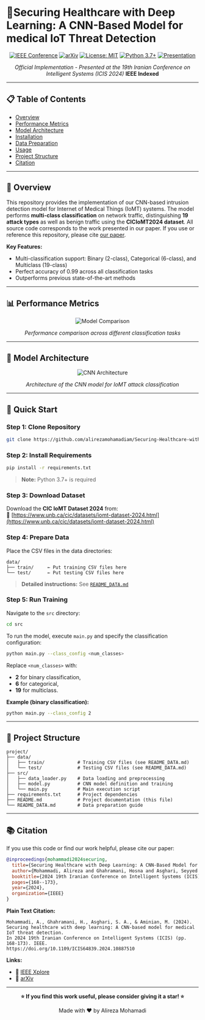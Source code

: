 # 🏥Securing Healthcare with Deep Learning: A CNN-Based Model for medical IoT Threat Detection

<div align="center">

[![IEEE Conference](https://img.shields.io/badge/IEEE-ICIS%202024-blue.svg)](https://doi.org/10.1109/ICIS64839.2024.10887510)
[![arXiv](https://img.shields.io/badge/arXiv-2410.23306-b31b1b.svg)](https://arxiv.org/abs/2410.23306)
[![License: MIT](https://img.shields.io/badge/License-MIT-yellow.svg)](LICENSE)
[![Python 3.7+](https://img.shields.io/badge/python-3.7+-blue.svg)](https://www.python.org/downloads/)
[![Presentation](https://img.shields.io/badge/YouTube-Presentation-red.svg)](https://youtu.be/hPV5H9kTbYM?si=fWtb_eaIiLQ3uGEy)

*Official Implementation - Presented at the 19th Iranian Conference on Intelligent Systems (ICIS 2024)* **IEEE Indexed**
</div>

---

## 📋 Table of Contents

- [Overview](#-overview)
- [Performance Metrics](#-performance-metrics)
- [Model Architecture](#-model-architecture)
- [Installation](#-installation)
- [Data Preparation](#-data-preparation)
- [Usage](#-usage)
- [Project Structure](#-project-structure)
- [Citation](#-citation)
---

## 🔬 Overview
This repository provides the implementation of our CNN-based intrusion detection model for Internet of Medical Things (IoMT) systems. The model performs **multi-class classification** on network traffic, distinguishing **19 attack types** as well as benign traffic using the **CICIoMT2024 dataset**. All source code corresponds to the work presented in our paper. If you use or reference this repository, please cite [our paper](#-citation).

**Key Features:**
- Multi-classification support: Binary (2-class), Categorical (6-class), and Multiclass (19-class)
- Perfect accuracy of 0.99 across all classification tasks
- Outperforms previous state-of-the-art methods
---

## 📊 Performance Metrics

<div align="center">

![Model Comparison](https://github.com/user-attachments/assets/7dc2bd46-c2ea-49cb-b94f-7ee42b268d56)

*Performance comparison across different classification tasks*

</div>

---

## 🧠 Model Architecture

<div align="center">

![CNN Architecture](https://github.com/user-attachments/assets/e76e8cb4-a185-4726-abcb-b50482786088)

*Architecture of the CNN model for IoMT attack classification*

</div>

---

## 🚀 Quick Start

### Step 1: Clone Repository
```bash
git clone https://github.com/alirezamohamadiam/Securing-Healthcare-with-Deep-Learning-A-CNN-Based-Model-for-medical-IoT-Threat-Detection.git
```

### Step 2: Install Requirements
```bash
pip install -r requirements.txt
```
> **Note:** Python 3.7+ is required

### Step 3: Download Dataset
Download the **CIC IoMT Dataset 2024** from:  
🔗 [https://www.unb.ca/cic/datasets/iomt-dataset-2024.html](https://www.unb.ca/cic/datasets/iomt-dataset-2024.html)

### Step 4: Prepare Data
Place the CSV files in the data directories:
```
data/
├── train/     ← Put training CSV files here
└── test/      ← Put testing CSV files here
```
> **Detailed instructions:** See [`README_DATA.md`](https://github.com/alirezamohamadiam/Securing-Healthcare-with-Deep-Learning-A-CNN-Based-Model-for-medical-IoT-Threat-Detection/blob/main/README_DATA.md)

### Step 5: Run Training
Navigate to the `src` directory:
```bash
cd src
```
To run the model, execute `main.py` and specify the classification configuration:
```bash
python main.py --class_config <num_classes>
```

Replace `<num_classes>` with:
- **2** for binary classification,
- **6** for categorical,
- **19** for multiclass.

**Example (binary classification):**
```bash
python main.py --class_config 2
```
---

## 📂 Project Structure

```
project/
├── data/
│   ├── train/            # Training CSV files (see README_DATA.md)
│   └── test/             # Testing CSV files (see README_DATA.md)
├── src/
│   ├── data_loader.py    # Data loading and preprocessing
│   ├── model.py          # CNN model definition and training
│   └── main.py           # Main execution script
├── requirements.txt      # Project dependencies
├── README.md             # Project documentation (this file)
└── README_DATA.md        # Data preparation guide
```
---

## 📚 Citation

If you use this code or find our work helpful, please cite our paper:
```bibtex
@inproceedings{mohammadi2024securing,
  title={Securing Healthcare with Deep Learning: A CNN-Based Model for medical IoT Threat Detection},
  author={Mohammadi, Alireza and Ghahramani, Hosna and Asghari, Seyyed Amir and Aminian, Mehdi},
  booktitle={2024 19th Iranian Conference on Intelligent Systems (ICIS)},
  pages={168--173},
  year={2024},
  organization={IEEE}
}
```
**Plain Text Citation:**
```
Mohammadi, A., Ghahramani, H., Asghari, S. A., & Aminian, M. (2024). 
Securing healthcare with deep learning: A CNN-based model for medical IoT threat detection. 
In 2024 19th Iranian Conference on Intelligent Systems (ICIS) (pp. 168-173). IEEE. 
https://doi.org/10.1109/ICIS64839.2024.10887510
```

**Links:**
- 📄 [IEEE Xplore](https://doi.org/10.1109/ICIS64839.2024.10887510)
- 📄 [arXiv](https://arxiv.org/abs/2410.23306)

---

<div align="center">

**⭐ If you find this work useful, please consider giving it a star! ⭐**

Made with ❤️ by Alireza Mohamadi

</div>


















